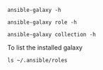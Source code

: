 ```
ansible-galaxy -h
```

```
ansible-galaxy role -h
```

```
ansible-galaxy collection -h
```
To list the installed galaxy
```
ls ~/.ansible/roles
```
